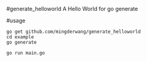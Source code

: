 #generate_helloworld
A Hello World for go generate

#usage
```
go get github.com/mingderwang/generate_helloworld
cd example
go generate
```
```
go run main.go
```
